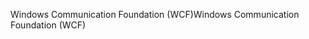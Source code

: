 <span data-ttu-id="c7158-101">Windows Communication Foundation (WCF)</span><span class="sxs-lookup"><span data-stu-id="c7158-101">Windows Communication Foundation (WCF)</span></span>